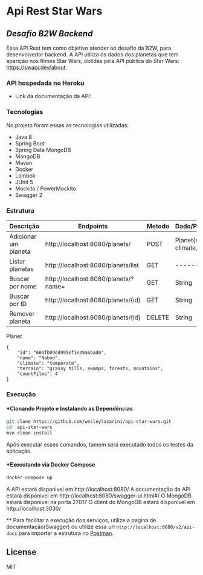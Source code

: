 # Api Rest Star Wars
## _Desafio B2W Backend_
Essa API Rest tem como objetivo atender ao desafio da B2W, para desenvolvedor backend. A API utiliza os dados dos planetas que tem aparição nos filmes Star Wars, obtidas pela API pública do Star Wars: https://swapi.dev/about.

### API hospedada no Heroku

- Link da documentação da API:

### Tecnologias
No projeto foram essas as tecnologias utilizadas:
- Java 8
- Spring Boot
- Spring Data MongoDB
- MongoDB
- Maven
- Docker
- Lombok
- JUnit 5
- Mockito / PowerMockito
- Swagger 2

### Estrutura

| Descrição | Endpoints | Metodo | Dado/Parametro |
| ------ | ------ | ------- | ------- |
| Adicionar um planeta | http://localhost:8080/planets/ | POST | Planet{name, climate, terrain} |
| Listar planetas | http://localhost:8080/planets/list | GET | --------- |
| Buscar por nome | http://localhost:8080/planets/?name= | GET | String
| Buscar por ID | http://localhost:8080/planets/{id} | GET | String
| Remover planeta | http://localhost:8080/planets/{id} | DELETE | String

Planet
```
{
    "id": "604fb09dd995ef1e39a6bad0",
    "name": "Naboo",
    "climate": "temperate",
    "terrain": "grassy hills, swamps, forests, mountains",
    "countFilms": 4
}
```

### Execução

#### *Clonando Projeto e Instalando as Dependências

```sh
git clone https://github.com/wesleylazarini/api-star-wars.git
cd  api-star-wars
mvn clean install
```
Após executar esses comandos, tamem será executado todos os testes da aplicação.

#### *Executando via Docker Compose
```sh
docker-compose up
```
A API estará disponivel em http://localhost:8080/
A documentação da API estará disponivel em http://localhost:8080/swagger-ui.html#/
O MongoDB estará disponivel na porta 27017
O client do MongoDB estará disponivel em http://localhost:3030/

** Para facilitar a execução dos serviços, utilize a pagina de documentação(Swagger) ou utilize essa url ``` http://localhost:8080/v2/api-docs ``` para importar a estrutura no [Postman].

## License

MIT

   [Postman]:<https://www.postman.com/>